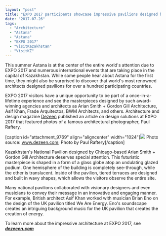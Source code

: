 ```yaml
---
layout: "post"
title: "EXPO 2017 participants showcase impressive pavilions designed by world's renowned architects"
date: "2017-07-26"
tags: 
  - "Architecture"
  - "Astana"
  - "Astana"
  - "EXPO 2017"
  - "VisitKazakhstan"
  - "VisitKZ"
---
```


This summer Astana is at the center of the entire world's attention due to EXPO 2017 and numerous international events that are taking place in the capital of Kazakhstan. While some people hear about Astana for the first time, they might also be surprised to discover that world's most renowned architects designed pavilions for over a hundred participating countries.

EXPO 2017 visitors have a unique opportunity to be part of a once-in-a-lifetime experience and see the masterpieces designed by such award-winning agencies and architects as Arian Smith + Gordon Gill Architecture, Asif Khan, Frade Arquitectos, BWM Architects, and others. Architecture and design magazine [Dezeen](https://www.dezeen.com/2017/06/20/pavilions-astana-expo-2017-photography-paul-raftery-kazakhstan/) published an article on design solutions at EXPO 2017 that featured photos of a famous architectural photographer, Paul Raftery.

[caption id="attachment_9769" align="aligncenter" width="1024"]![](/assets/images/2017-07-26-expo-2017-participants-showcase-impressive-pavilions-designed-by-worlds-renowned-architects-astana-expo-2017-paul-raftery-architecture-photography_dezeen_2364_col_13-1024x683.jpg) Photo source: www.dezeen.com; Photo by Paul Raftery[/caption]

Kazakhstan's National Pavilion designed by Chicago-based Arian Smith + Gordon Gill Architecture deserves special attention. This futuristic masterpiece is shaped in a form of a glass globe atop an undulating glazed podium. One hemisphere of the building is completely see-through, while the other is translucent. Inside of the pavilion, tiered terraces are designed and built in wavy shapes, which allows the visitors observe the entire site.

Many national pavilions collaborated with visionary designers and even musicians to convey their message in an innovative and engaging manner. For example, British architect Asif Khan worked with musician Brian Eno on the design of the UK pavilion titled We Are Energy. Eno's soundscape creates an intriguing background music for the UK pavilion that creates the creation of energy.

To learn more about the impressive architecture at EXPO 2017, see **_[dezeeen.com](https://www.dezeen.com/2017/06/20/pavilions-astana-expo-2017-photography-paul-raftery-kazakhstan/)_**

&nbsp;